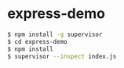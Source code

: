 # express-demo

```bash
$ npm install -g supervisor
$ cd express-demo
$ npm install
$ supervisor --inspect index.js
```
